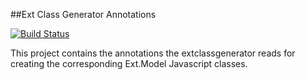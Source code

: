 ##Ext Class Generator Annotations

[![Build Status](https://api.travis-ci.org/ralscha/extclassgenerator-annotations.png)](http://travis-ci.org/ralscha/extclassgenerator-annotations)

This project contains the annotations the extclassgenerator reads for creating the corresponding Ext.Model Javascript classes.
